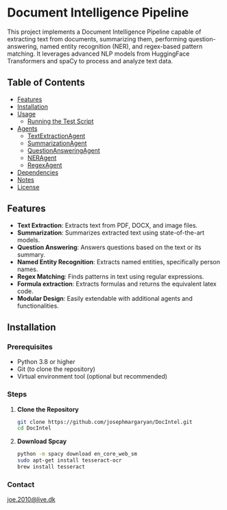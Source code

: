 # Document Intelligence Pipeline

This project implements a Document Intelligence Pipeline capable of extracting text from documents, summarizing them, performing question-answering, named entity recognition (NER), and regex-based pattern matching. It leverages advanced NLP models from HuggingFace Transformers and spaCy to process and analyze text data.

## Table of Contents

- [Features](#features)
- [Installation](#installation)
- [Usage](#usage)
  - [Running the Test Script](#running-the-test-script)
- [Agents](#agents)
  - [TextExtractionAgent](#textextractionagent)
  - [SummarizationAgent](#summarizationagent)
  - [QuestionAnsweringAgent](#questionansweringagent)
  - [NERAgent](#neragent)
  - [RegexAgent](#regexagent)
- [Dependencies](#dependencies)
- [Notes](#notes)
- [License](#license)

## Features

- **Text Extraction**: Extracts text from PDF, DOCX, and image files.
- **Summarization**: Summarizes extracted text using state-of-the-art models.
- **Question Answering**: Answers questions based on the text or its summary.
- **Named Entity Recognition**: Extracts named entities, specifically person names.
- **Regex Matching**: Finds patterns in text using regular expressions.
- **Formula extraction**: Extracts formulas and returns the equivalent latex code.
- **Modular Design**: Easily extendable with additional agents and functionalities.


## Installation

### Prerequisites

- Python 3.8 or higher
- Git (to clone the repository)
- Virtual environment tool (optional but recommended)

### Steps

1. **Clone the Repository**

   ```bash
   git clone https://github.com/josephmargaryan/DocIntel.git
   cd DocIntel
   ```
2. **Download Spcay**
    ```bash
   python -m spacy download en_core_web_sm
   sudo apt-get install tesseract-ocr
   brew install tesseract
   ```
### Contact
joe.2010@live.dk


